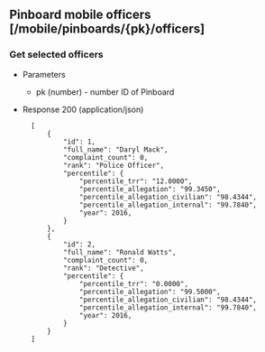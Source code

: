 ## Pinboard mobile officers [/mobile/pinboards/{pk}/officers]

### Get selected officers

+ Parameters
    + pk (number) - number ID of Pinboard

+ Response 200 (application/json)

        [
            {
                "id": 1,
                "full_name": "Daryl Mack",
                "complaint_count": 0,
                "rank": "Police Officer",
                "percentile": {
                    "percentile_trr": "12.0000",
                    "percentile_allegation": "99.3450",
                    "percentile_allegation_civilian": "98.4344",
                    "percentile_allegation_internal": "99.7840",
                    "year": 2016,
                }
            },
            {
                "id": 2,
                "full_name": "Ronald Watts",
                "complaint_count": 0,
                "rank": "Detective",
                "percentile": {
                    "percentile_trr": "0.0000",
                    "percentile_allegation": "99.5000",
                    "percentile_allegation_civilian": "98.4344",
                    "percentile_allegation_internal": "99.7840",
                    "year": 2016,
                }
            }
        ]
